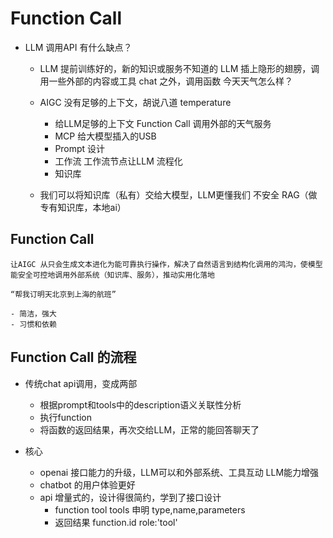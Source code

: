 # Function Call

- LLM 调用API 有什么缺点？
    - LLM 提前训练好的，新的知识或服务不知道的
        LLM 插上隐形的翅膀，调用一些外部的内容或工具
        chat 之外，调用函数
        今天天气怎么样？
    - AIGC 没有足够的上下文，胡说八道
        temperature
        - 给LLM足够的上下文
            Function Call 调用外部的天气服务
        - MCP 
            给大模型插入的USB
        - Prompt 设计
        - 工作流
            工作流节点让LLM 流程化
        - 知识库

    - 我们可以将知识库（私有）交给大模型，LLM更懂我们
    不安全 RAG（做专有知识库，本地ai）

## Function Call
    让AIGC 从只会生成文本进化为能可靠执行操作，解决了自然语言到结构化调用的鸿沟，使模型能安全可控地调用外部系统（知识库、服务），推动实用化落地

    “帮我订明天北京到上海的航班”

    - 简洁，强大
    - 习惯和依赖

## Function Call 的流程
- 传统chat api调用，变成两部
    - 根据prompt和tools中的description语义关联性分析
    - 执行function
    - 将函数的返回结果，再次交给LLM，正常的能回答聊天了

- 核心
    - openai 接口能力的升级，LLM可以和外部系统、工具互动
        LLM能力增强
    - chatbot 的用户体验更好
    - api 增量式的，设计得很简约，学到了接口设计
        - function tool tools 申明
            type,name,parameters
        - 返回结果 function.id
            role:'tool'
    